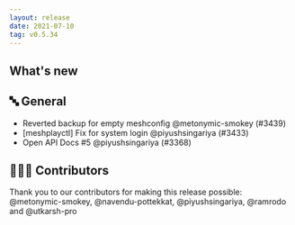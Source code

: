 ```yaml
---
layout: release
date: 2021-07-10
tag: v0.5.34
---
```


## What's new
## 🔤 General
- Reverted backup for empty meshconfig @metonymic-smokey (#3439)
- [meshplayctl] Fix for system login @piyushsingariya (#3433)
- Open API Docs #5 @piyushsingariya (#3368)

## 👨🏽‍💻 Contributors
Thank you to our contributors for making this release possible:
@metonymic-smokey, @navendu-pottekkat, @piyushsingariya, @ramrodo and @utkarsh-pro